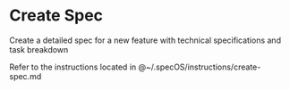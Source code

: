 <!-- Version: 1.0.1 -->

# Create Spec

Create a detailed spec for a new feature with technical specifications and task breakdown

Refer to the instructions located in @~/.specOS/instructions/create-spec.md
